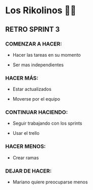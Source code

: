 # Los Rikolinos 👨‍🍳


 
## RETRO SPRINT 3


### COMENZAR A HACER:

- Hacer las tareas en su momento

- Ser mas independientes

### HACER MÁS:

- Estar actualizados

- Moverse por el equipo

### CONTINUAR HACIENDO:

- Seguir trabajando con los sprints

- Usar el trello

### HACER MENOS:

- Crear ramas

### DEJAR DE HACER:

- Mariano quiere preocuparse menos



